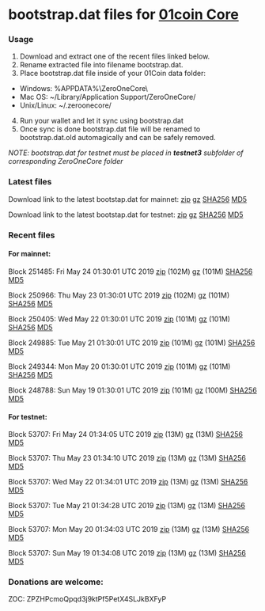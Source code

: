 # bootstrap.dat files for [01coin Core](https://01coin.io)

### Usage

1. Download and extract one of the recent files linked below.
2. Rename extracted file into filename bootstrap.dat.
3. Place bootstrap.dat file inside of your 01Coin data folder:
 - Windows: %APPDATA%\ZeroOneCore\
 - Mac OS: ~/Library/Application Support/ZeroOneCore/
 - Unix/Linux: ~/.zeroonecore/
4. Run your wallet and let it sync using bootstrap.dat
5. Once sync is done bootstrap.dat file will be renamed to bootstrap.dat.old automagically and can be safely removed.

_NOTE: bootstrap.dat for testnet must be placed in **testnet3** subfolder of corresponding ZeroOneCore folder_

### Latest files
Download link to the latest bootstap.dat for mainnet: [zip](https://files.01coin.io/mainnet/bootstrap.dat.zip) [gz](https://files.01coin.io/mainnet/bootstrap.dat.tar.gz) [SHA256](https://files.01coin.io/mainnet/sha256.txt) [MD5](https://files.01coin.io/mainnet/md5.txt)

Download link to the latest bootstap.dat for testnet: [zip](https://files.01coin.io/testnet/bootstrap.dat.zip) [gz](https://files.01coin.io/testnet/bootstrap.dat.tar.gz) [SHA256](https://files.01coin.io/testnet/sha256.txt) [MD5](https://files.01coin.io/testnet/md5.txt)

### Recent files

#### For mainnet:

Block 251485: Fri May 24 01:30:01 UTC 2019 [zip](https://files.01coin.io/mainnet/2019-05-24/bootstrap.dat.zip) (102M) [gz](https://files.01coin.io/mainnet/2019-05-24/bootstrap.dat.tar.gz) (101M) [SHA256](https://files.01coin.io/mainnet/2019-05-24/sha256.txt) [MD5](https://files.01coin.io/mainnet/2019-05-24/md5.txt)

Block 250966: Thu May 23 01:30:01 UTC 2019 [zip](https://files.01coin.io/mainnet/2019-05-23/bootstrap.dat.zip) (102M) [gz](https://files.01coin.io/mainnet/2019-05-23/bootstrap.dat.tar.gz) (101M) [SHA256](https://files.01coin.io/mainnet/2019-05-23/sha256.txt) [MD5](https://files.01coin.io/mainnet/2019-05-23/md5.txt)

Block 250405: Wed May 22 01:30:01 UTC 2019 [zip](https://files.01coin.io/mainnet/2019-05-22/bootstrap.dat.zip) (101M) [gz](https://files.01coin.io/mainnet/2019-05-22/bootstrap.dat.tar.gz) (101M) [SHA256](https://files.01coin.io/mainnet/2019-05-22/sha256.txt) [MD5](https://files.01coin.io/mainnet/2019-05-22/md5.txt)

Block 249885: Tue May 21 01:30:01 UTC 2019 [zip](https://files.01coin.io/mainnet/2019-05-21/bootstrap.dat.zip) (101M) [gz](https://files.01coin.io/mainnet/2019-05-21/bootstrap.dat.tar.gz) (101M) [SHA256](https://files.01coin.io/mainnet/2019-05-21/sha256.txt) [MD5](https://files.01coin.io/mainnet/2019-05-21/md5.txt)

Block 249344: Mon May 20 01:30:01 UTC 2019 [zip](https://files.01coin.io/mainnet/2019-05-20/bootstrap.dat.zip) (101M) [gz](https://files.01coin.io/mainnet/2019-05-20/bootstrap.dat.tar.gz) (101M) [SHA256](https://files.01coin.io/mainnet/2019-05-20/sha256.txt) [MD5](https://files.01coin.io/mainnet/2019-05-20/md5.txt)

Block 248788: Sun May 19 01:30:01 UTC 2019 [zip](https://files.01coin.io/mainnet/2019-05-19/bootstrap.dat.zip) (101M) [gz](https://files.01coin.io/mainnet/2019-05-19/bootstrap.dat.tar.gz) (100M) [SHA256](https://files.01coin.io/mainnet/2019-05-19/sha256.txt) [MD5](https://files.01coin.io/mainnet/2019-05-19/md5.txt)


#### For testnet:

Block 53707: Fri May 24 01:34:05 UTC 2019 [zip](https://files.01coin.io/testnet/2019-05-24/bootstrap.dat.zip) (13M) [gz](https://files.01coin.io/testnet/2019-05-24/bootstrap.dat.tar.gz) (13M) [SHA256](https://files.01coin.io/testnet/2019-05-24/sha256.txt) [MD5](https://files.01coin.io/testnet/2019-05-24/md5.txt)

Block 53707: Thu May 23 01:34:10 UTC 2019 [zip](https://files.01coin.io/testnet/2019-05-23/bootstrap.dat.zip) (13M) [gz](https://files.01coin.io/testnet/2019-05-23/bootstrap.dat.tar.gz) (13M) [SHA256](https://files.01coin.io/testnet/2019-05-23/sha256.txt) [MD5](https://files.01coin.io/testnet/2019-05-23/md5.txt)

Block 53707: Wed May 22 01:34:01 UTC 2019 [zip](https://files.01coin.io/testnet/2019-05-22/bootstrap.dat.zip) (13M) [gz](https://files.01coin.io/testnet/2019-05-22/bootstrap.dat.tar.gz) (13M) [SHA256](https://files.01coin.io/testnet/2019-05-22/sha256.txt) [MD5](https://files.01coin.io/testnet/2019-05-22/md5.txt)

Block 53707: Tue May 21 01:34:28 UTC 2019 [zip](https://files.01coin.io/testnet/2019-05-21/bootstrap.dat.zip) (13M) [gz](https://files.01coin.io/testnet/2019-05-21/bootstrap.dat.tar.gz) (13M) [SHA256](https://files.01coin.io/testnet/2019-05-21/sha256.txt) [MD5](https://files.01coin.io/testnet/2019-05-21/md5.txt)

Block 53707: Mon May 20 01:34:03 UTC 2019 [zip](https://files.01coin.io/testnet/2019-05-20/bootstrap.dat.zip) (13M) [gz](https://files.01coin.io/testnet/2019-05-20/bootstrap.dat.tar.gz) (13M) [SHA256](https://files.01coin.io/testnet/2019-05-20/sha256.txt) [MD5](https://files.01coin.io/testnet/2019-05-20/md5.txt)

Block 53707: Sun May 19 01:34:08 UTC 2019 [zip](https://files.01coin.io/testnet/2019-05-19/bootstrap.dat.zip) (13M) [gz](https://files.01coin.io/testnet/2019-05-19/bootstrap.dat.tar.gz) (13M) [SHA256](https://files.01coin.io/testnet/2019-05-19/sha256.txt) [MD5](https://files.01coin.io/testnet/2019-05-19/md5.txt)


### Donations are welcome:

ZOC: ZPZHPcmoQpqd3j9ktPf5PetX4SLJkBXFyP
